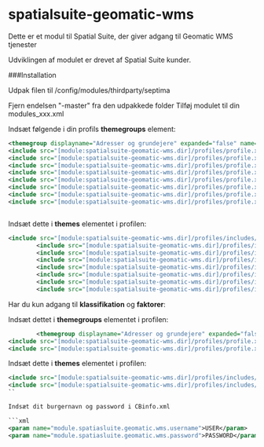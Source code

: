 # spatialsuite-geomatic-wms
Dette er et modul til Spatial Suite, der giver adgang til Geomatic WMS tjenester

Udviklingen af modulet er drevet af Spatial Suite kunder.  

###Installation

Udpak filen til  /config/modules/thirdparty/septima

Fjern endelsen "-master" fra den udpakkede folder
Tilføj modulet til din modules_xxx.xml

<module name="spatialsuite-geomatic-wms" dir="thirdparty/septima/spatialsuite-geomatic-wms" permissionlevel="public"/>

Indsæt følgende i din profils **themegroups** element:

```xml
<themegroup displayname="Adresser og grundejere" expanded="false" name="adresser" selectable="true" type="checkbutton"/>
<include src="[module:spatialsuite-geomatic-wms.dir]/profiles/profile.xml" nodes="/profile/themegroups/themegroup[@name='geomatic_klassifikation']" mustexist="false"/>
<include src="[module:spatialsuite-geomatic-wms.dir]/profiles/profile.xml" nodes="/profile/themegroups/themegroup[@name='faktorer']" mustexist="false"/>
<include src="[module:spatialsuite-geomatic-wms.dir]/profiles/profile.xml" nodes="/profile/themegroups/themegroup[@name='beskaeftigelse']" mustexist="false"/>
<include src="[module:spatialsuite-geomatic-wms.dir]/profiles/profile.xml" nodes="/profile/themegroups/themegroup[@name='ejerforhold']" mustexist="false"/>
<include src="[module:spatialsuite-geomatic-wms.dir]/profiles/profile.xml" nodes="/profile/themegroups/themegroup[@name='indkomst_og_formue']" mustexist="false"/>
<include src="[module:spatialsuite-geomatic-wms.dir]/profiles/profile.xml" nodes="/profile/themegroups/themegroup[@name='uddannelse']" mustexist="false"/>
<include src="[module:spatialsuite-geomatic-wms.dir]/profiles/profile.xml" nodes="/profile/themegroups/themegroup[@name='civilstand']" mustexist="false"/>
<include src="[module:spatialsuite-geomatic-wms.dir]/profiles/profile.xml" nodes="/profile/themegroups/themegroup[@name='alder']" mustexist="false"/>



```
Indsæt dette i **themes** elementet i profilen:

```xml
<include src="[module:spatialsuite-geomatic-wms.dir]/profiles/includes/themes-geomatic_klassifikation.xml" nodes="/themes/*" mustexist="false"/>
        <include src="[module:spatialsuite-geomatic-wms.dir]/profiles/includes/themes-geomatic_faktorer.xml" nodes="/themes/*" mustexist="false"/>
        <include src="[module:spatialsuite-geomatic-wms.dir]/profiles/includes/themes-geomatic_beskaeftigelse.xml" nodes="/themes/*" mustexist="false"/>
        <include src="[module:spatialsuite-geomatic-wms.dir]/profiles/includes/themes-geomatic_ejerforhold.xml" nodes="/themes/*" mustexist="false"/>
        <include src="[module:spatialsuite-geomatic-wms.dir]/profiles/includes/themes-geomatic_indkomst_formue.xml" nodes="/themes/*" mustexist="false"/>
        <include src="[module:spatialsuite-geomatic-wms.dir]/profiles/includes/themes-geomatic_uddannelse.xml" nodes="/themes/*" mustexist="false"/>
        <include src="[module:spatialsuite-geomatic-wms.dir]/profiles/includes/themes-geomatic_civilstand.xml" nodes="/themes/*" mustexist="false"/>
        <include src="[module:spatialsuite-geomatic-wms.dir]/profiles/includes/themes-geomatic_alder.xml" nodes="/themes/*" mustexist="false"/>
```

Har du kun adgang til **klassifikation** og **faktorer**:

Indsæt dettet i **themegroups** elementet i profilen:

```xml
        <themegroup displayname="Adresser og grundejere" expanded="false" name="adresser" selectable="true" type="checkbutton"/>
<include src="[module:spatialsuite-geomatic-wms.dir]/profiles/profile.xml" nodes="/profile/themegroups/themegroup[@name='geomatic_klassifikation']" mustexist="false"/>
<include src="[module:spatialsuite-geomatic-wms.dir]/profiles/profile.xml" nodes="/profile/themegroups/themegroup[@name='faktorer']" mustexist="false"/>
```

Indsæt dette i **themes** elementet i profilen:

```xml
<include src="[module:spatialsuite-geomatic-wms.dir]/profiles/includes/themes-geomatic_klassifikation.xml" nodes="/themes/*" mustexist="false"/>
<include src="[module:spatialsuite-geomatic-wms.dir]/profiles/includes/themes-geomatic_faktorer.xml" nodes="/themes/*" mustexist="false"/>
``

Indsæt dit burgernavn og password i CBinfo.xml

```xml
<param name="module.spatiasluite.geomatic.wms.username">USER</param>
<param name="module.spatiasluite.geomatic.wms.password">PASSWORD</param>
```



